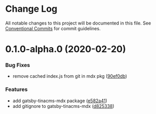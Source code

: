 # Change Log

All notable changes to this project will be documented in this file.
See [Conventional Commits](https://conventionalcommits.org) for commit guidelines.

# 0.1.0-alpha.0 (2020-02-20)


### Bug Fixes

* remove cached index.js from git in mdx pkg ([90ef0db](https://github.com/tinacms/tinacms/commit/90ef0db))


### Features

* add gatsby-tinacms-mdx package ([e582a41](https://github.com/tinacms/tinacms/commit/e582a41))
* add gitignore to gatsby-tinacms-mdx ([d825338](https://github.com/tinacms/tinacms/commit/d825338))
